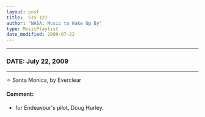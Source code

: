```yaml
---
layout: post
title:  STS-127
author: "NASA: Music to Wake Up By"
type: MusicPlaylist
date_modified: 2009-07-22
---
```


----
### DATE: July 22, 2009
----
✧ Santa Monica, by Everclear

#### Comment:
* for Endeavour's pilot, Doug Hurley.
